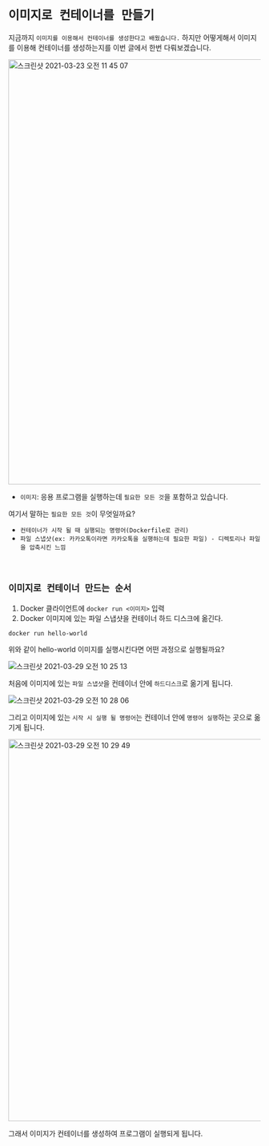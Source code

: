 # `이미지로 컨테이너를 만들기`

지금까지 `이미지를 이용해서 컨테이너를 생성한다고 배웠습니다.` 하지만 어떻게해서 이미지를 이용해 컨테이너를 생성하는지를 이번 글에서 한번 다뤄보겠습니다. 

<img width="850" alt="스크린샷 2021-03-23 오전 11 45 07" src="https://user-images.githubusercontent.com/45676906/112085085-37767a00-8bcd-11eb-81f7-c410b52eea49.png">

- `이미지`: 응용 프로그램을 실행하는데 `필요한 모든 것`을 포함하고 있습니다. 

여기서 말하는 `필요한 모든 것`이 무엇일까요?

- `컨테이너가 시작 될 때 실행되는 명령어(Dockerfile로 관리)`
- `파일 스냅샷(ex: 카카오톡이라면 카카오톡을 실행하는데 필요한 파일) - 디렉토리나 파일을 압축시킨 느낌`

<br>

## `이미지로 컨테이너 만드는 순서`

1. Docker 클라이언트에 `docker run <이미지>` 입력
2. Docker 이미지에 있는 파일 스냅샷을 컨테이너 하드 디스크에 옮긴다.

```
docker run hello-world
```

위와 같이 hello-world 이미지를 실행시킨다면 어떤 과정으로 실행될까요?

![스크린샷 2021-03-29 오전 10 25 13](https://user-images.githubusercontent.com/45676906/112775902-25875200-9079-11eb-8f22-dd20ea7d60a6.png)

처음에 이미지에 있는 `파일 스냅샷`을 컨테이너 안에 `하드디스크`로 옮기게 됩니다. 

![스크린샷 2021-03-29 오전 10 28 06](https://user-images.githubusercontent.com/45676906/112776020-7b5bfa00-9079-11eb-8bb4-86211acb9e87.png)

그리고 이미지에 있는 `시작 시 실행 될 명령어`는 컨테이너 안에 `명령어 실행`하는 곳으로 옮기게 됩니다. 

<img width="764" alt="스크린샷 2021-03-29 오전 10 29 49" src="https://user-images.githubusercontent.com/45676906/112776107-b2caa680-9079-11eb-87aa-ef05cf300f4d.png">

그래서 이미지가 컨테이너를 생성하여 프로그램이 실행되게 됩니다. 
